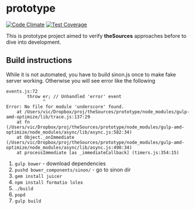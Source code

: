 # prototype

[![Code Climate](https://codeclimate.com/github/theSources/prototype/badges/gpa.svg)](https://codeclimate.com/github/theSources/prototype) [![Test Coverage](https://codeclimate.com/github/theSources/prototype/badges/coverage.svg)](https://codeclimate.com/github/theSources/prototype)

This is prototype project aimed to verify **theSources** approaches before to dive into development.

## Build instructions

While it is not automated, you have to build sinon.js once to make fake server working.
Otherwise you will see error like the following
```
events.js:72
        throw er; // Unhandled 'error' event
              ^
Error: No file for module 'underscore' found.
    at /Users/vic/Dropbox/proj/theSources/prototype/node_modules/gulp-amd-optimize/lib/trace.js:137:29
    at fn (/Users/vic/Dropbox/proj/theSources/prototype/node_modules/gulp-amd-optimize/node_modules/async/lib/async.js:582:34)
    at Object._onImmediate (/Users/vic/Dropbox/proj/theSources/prototype/node_modules/gulp-amd-optimize/node_modules/async/lib/async.js:498:34)
    at processImmediate [as _immediateCallback] (timers.js:354:15)
```

1. ```gulp bower``` - download dependencies
1. ```pushd bower_components/sinon/``` - go to sinon dir
1. ```gem install juicer```
1. ```npm install formatio lolex```
1. ```./build```
1. ```popd```
1. ```gulp build```
